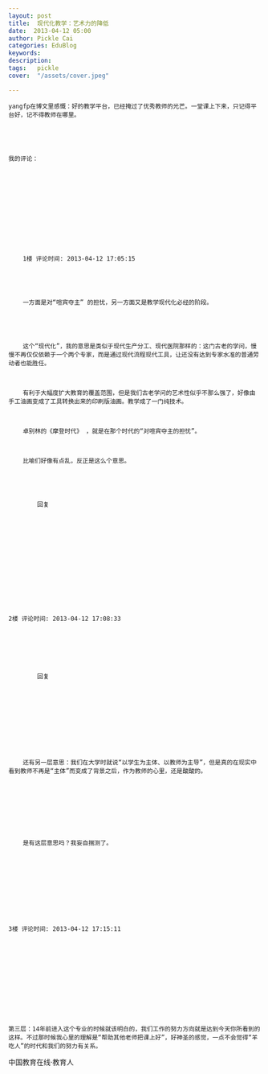 ```yaml
---
layout: post  
title:  现代化教学：艺术力的降低  
date:  2013-04-12 05:00  
author: Pickle Cai  
categories: EduBlog  
keywords: 
description:   
tags:	pickle   
cover:  "/assets/cover.jpeg"  

---  
```

    


	yangfp在博文里感慨：好的教学平台，已经掩过了优秀教师的光芒。一堂课上下来，只记得平台好，记不得教师在哪里。





	我的评论：





	 





	

		1楼 评论时间: 2013-04-12 17:05:15



	

		一方面是对“喧宾夺主” 的担忧，另一方面又是教学现代化必经的阶段。



	

		这个“现代化”，我的意思是类似于现代生产分工、现代医院那样的：这门古老的学问，慢慢不再仅仅依赖于一个两个专家，而是通过现代流程现代工具，让还没有达到专家水准的普通劳动者也能胜任。

	

		有利于大幅度扩大教育的覆盖范围，但是我们古老学问的艺术性似乎不那么强了，好像由手工油画变成了工具转换出来的印刷版油画。教学成了一门纯技术。

	

		卓别林的《摩登时代》 ，就是在那个时代的“对喧宾夺主的担忧”。

	

		比喻们好像有点乱，反正是这么个意思。

	

		

			回复



	





	

		 



	2楼 评论时间: 2013-04-12 17:08:33



	

		

			回复



	





	

		还有另一层意思：我们在大学时就说“以学生为主体、以教师为主导”，但是真的在现实中看到教师不再是“主体”而变成了背景之后，作为教师的心里，还是酸酸的。



	



	

		是有这层意思吗？我妄自揣测了。





	 





	3楼 评论时间: 2013-04-12 17:15:11



	

	







	第三层：14年前进入这个专业的时候就该明白的，我们工作的努力方向就是达到今天你所看到的这样。不过那时候我心里的理解是“帮助其他老师把课上好”，好神圣的感觉，一点不会觉得“羊吃人”的时代和我们的努力有关系。





		    
 中国教育在线·教育人

